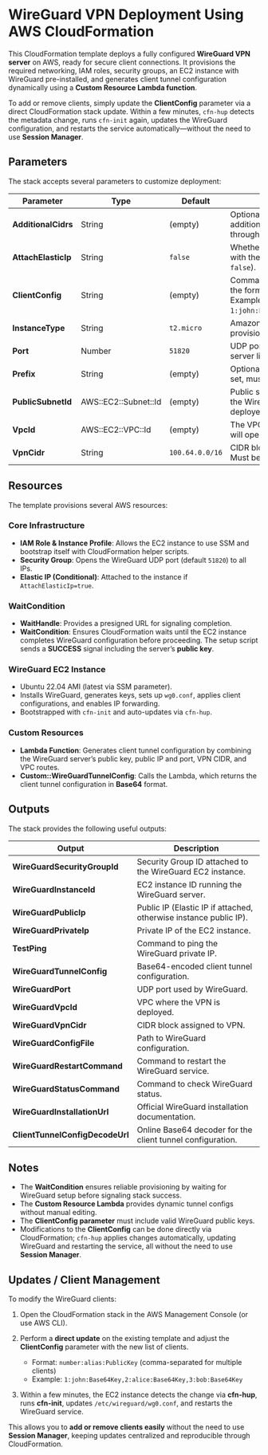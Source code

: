 # WireGuard VPN Deployment Using AWS CloudFormation

This CloudFormation template deploys a fully configured **WireGuard VPN server** on AWS, ready for secure client connections.
It provisions the required networking, IAM roles, security groups, an EC2 instance with WireGuard pre-installed, and generates client tunnel configuration dynamically using a **Custom Resource Lambda function**.

To add or remove clients, simply update the **ClientConfig** parameter via a direct CloudFormation stack update. Within a few minutes, `cfn-hup` detects the metadata change, runs `cfn-init` again, updates the WireGuard configuration, and restarts the service automatically—without the need to use **Session Manager**.

## Parameters

The stack accepts several parameters to customize deployment:

| Parameter           | Type                 | Default         | Description                                                                                                             | Required |
| ------------------- | -------------------- | --------------- | ----------------------------------------------------------------------------------------------------------------------- | -------- |
| **AdditionalCidrs** | String               | (empty)         | Optional comma-separated list of additional CIDR blocks to route through the VPN.                                       | No       |
| **AttachElasticIp** | String               | `false`         | Whether to associate an Elastic IP with the EC2 instance (`true` or `false`).                                           | Yes      |
| **ClientConfig**    | String               | (empty)         | Comma-separated list of clients in the format: `number:alias:PublicKey`. Example: `1:john:Base64Key,2:alice:Base64Key`. | Yes      |
| **InstanceType**    | String               | `t2.micro`      | Amazon EC2 instance type used to provision the WireGuard server.                                                        | Yes      |
| **Port**            | Number               | `51820`         | UDP port where the WireGuard server listens.                                                                            | Yes      |
| **Prefix**          | String               | (empty)         | Optional prefix for resource names. If set, must end with `-`.                                                          | No       |
| **PublicSubnetId**  | AWS::EC2::Subnet::Id | (empty)         | Public subnet within the VPC where the WireGuard EC2 instance will be deployed.                                         | Yes      |
| **VpcId**           | AWS::EC2::VPC::Id    | (empty)         | The VPC where the WireGuard VPN will operate.                                                                           | Yes      |
| **VpnCidr**         | String               | `100.64.0.0/16` | CIDR block for the VPN network. Must be between `/16` and `/24`.                                                        | Yes      |

## Resources

The template provisions several AWS resources:

### Core Infrastructure

* **IAM Role & Instance Profile**: Allows the EC2 instance to use SSM and bootstrap itself with CloudFormation helper scripts.
* **Security Group**: Opens the WireGuard UDP port (default `51820`) to all IPs.
* **Elastic IP (Conditional)**: Attached to the instance if `AttachElasticIp=true`.

### WaitCondition

* **WaitHandle**: Provides a presigned URL for signaling completion.
* **WaitCondition**: Ensures CloudFormation waits until the EC2 instance completes WireGuard configuration before proceeding. The setup script sends a **SUCCESS** signal including the server’s **public key**.

### WireGuard EC2 Instance

* Ubuntu 22.04 AMI (latest via SSM parameter).
* Installs WireGuard, generates keys, sets up `wg0.conf`, applies client configurations, and enables IP forwarding.
* Bootstrapped with `cfn-init` and auto-updates via `cfn-hup`.

### Custom Resources

* **Lambda Function**: Generates client tunnel configuration by combining the WireGuard server’s public key, public IP and port, VPN CIDR, and VPC routes.
* **Custom::WireGuardTunnelConfig**: Calls the Lambda, which returns the client tunnel configuration in **Base64** format.

## Outputs

The stack provides the following useful outputs:

| Output                          | Description                                                       |
| ------------------------------- | ------------------------------------------------------------------|
| **WireGuardSecurityGroupId**    | Security Group ID attached to the WireGuard EC2 instance.         |
| **WireGuardInstanceId**         | EC2 instance ID running the WireGuard server.                     |
| **WireGuardPublicIp**           | Public IP (Elastic IP if attached, otherwise instance public IP). |
| **WireGuardPrivateIp**          | Private IP of the EC2 instance.                                   |
| **TestPing**                    | Command to ping the WireGuard private IP.                         |
| **WireGuardTunnelConfig**       | Base64-encoded client tunnel configuration.                       |
| **WireGuardPort**               | UDP port used by WireGuard.                                       |
| **WireGuardVpcId**              | VPC where the VPN is deployed.                                    |
| **WireGuardVpnCidr**            | CIDR block assigned to VPN.                                       |
| **WireGuardConfigFile**         | Path to WireGuard configuration.                                  |
| **WireGuardRestartCommand**     | Command to restart the WireGuard service.                         |
| **WireGuardStatusCommand**      | Command to check WireGuard status.                                |
| **WireGuardInstallationUrl**    | Official WireGuard installation documentation.                    |
| **ClientTunnelConfigDecodeUrl** | Online Base64 decoder for the client tunnel configuration.        |

## Notes

* The **WaitCondition** ensures reliable provisioning by waiting for WireGuard setup before signaling stack success.
* The **Custom Resource Lambda** provides dynamic tunnel configs without manual editing.
* The **ClientConfig parameter** must include valid WireGuard public keys.
* Modifications to the **ClientConfig** can be done directly via CloudFormation; `cfn-hup` applies changes automatically, updating WireGuard and restarting the service, all without the need to use **Session Manager**.

## Updates / Client Management

To modify the WireGuard clients:

1. Open the CloudFormation stack in the AWS Management Console (or use AWS CLI).
2. Perform a **direct update** on the existing template and adjust the **ClientConfig** parameter with the new list of clients.

   * Format: `number:alias:PublicKey` (comma-separated for multiple clients)
   * Example: `1:john:Base64Key,2:alice:Base64Key,3:bob:Base64Key`
3. Within a few minutes, the EC2 instance detects the change via **cfn-hup**, runs **cfn-init**, updates `/etc/wireguard/wg0.conf`, and restarts the WireGuard service.

This allows you to **add or remove clients easily** without the need to use **Session Manager**, keeping updates centralized and reproducible through CloudFormation.
